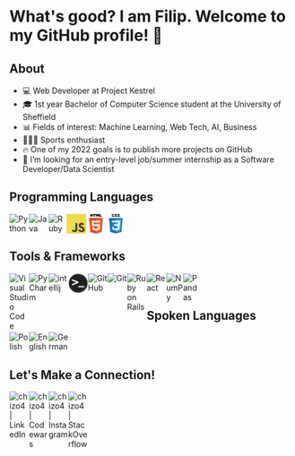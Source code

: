 # What's good? I am Filip. Welcome to my GitHub profile! 🚀

## About
- 💻 Web Developer at Project Kestrel
- 🎓 1st year Bachelor of Computer Science student at the University of Sheffield
- 📊 Fields of interest: Machine Learning, Web Tech, AI, Business
- 🏊🏼‍♂️ Sports enthusiast
- 🔥 One of my 2022 goals is to publish more projects on GitHub
- 🤝 I’m looking for an entry-level job/summer internship as a Software Developer/Data Scientist

## Programming Languages
[<img align="left" alt="Python" width="35px" src="https://cdn.picpng.com/logo/language-logo-python-44976.png" />][python]
[<img align="left" alt="Java" width="35px" src="https://cdn4.iconfinder.com/data/icons/logos-and-brands/512/181_Java_logo_logos-512.png" />][java]
[<img align="left" alt="Ruby" width="32px" src="https://upload.wikimedia.org/wikipedia/commons/thumb/7/73/Ruby_logo.svg/1200px-Ruby_logo.svg.png" />][ruby]
[<img align="left" alt="JavaScript" width="35px" src="https://raw.githubusercontent.com/github/explore/80688e429a7d4ef2fca1e82350fe8e3517d3494d/topics/javascript/javascript.png" />][javascript]
[<img align="left" alt="HTML5" width="35px" src="https://raw.githubusercontent.com/github/explore/80688e429a7d4ef2fca1e82350fe8e3517d3494d/topics/html/html.png" />][html]
[<img align="left" alt="CSS3" width="35px" src="https://raw.githubusercontent.com/github/explore/80688e429a7d4ef2fca1e82350fe8e3517d3494d/topics/css/css.png" />][css]

<br/>
<br/>

## Tools & Frameworks
[<img align="left" alt="Visual Studio Code" width="35px" src="https://upload.wikimedia.org/wikipedia/commons/thumb/9/9a/Visual_Studio_Code_1.35_icon.svg/2048px-Visual_Studio_Code_1.35_icon.svg.png" />][vs]
[<img align="left" alt="PyCharm" width="35px" src="https://upload.wikimedia.org/wikipedia/commons/thumb/1/1d/PyCharm_Icon.svg/1200px-PyCharm_Icon.svg.png" />][pycharm]
[<img align="left" alt="intellij" width="35px" src="https://upload.wikimedia.org/wikipedia/commons/thumb/9/9c/IntelliJ_IDEA_Icon.svg/2048px-IntelliJ_IDEA_Icon.svg.png" />][intellij]
[<img align="left" alt="Terminal" width="35px" src="https://raw.githubusercontent.com/github/explore/80688e429a7d4ef2fca1e82350fe8e3517d3494d/topics/terminal/terminal.png" />][terminal]
[<img align="left" alt="GitHub" width="35px" src="https://github.githubassets.com/images/modules/logos_page/Octocat.png" />][github]
[<img align="left" alt="Git" width="35px" src="https://git-scm.com/images/logos/downloads/Git-Icon-1788C.png" />][git]
[<img align="left" alt="Ruby on Rails" width="35px" src="https://www.spaceo.ca/wp-content/uploads/2020/12/startup_log.svg" />][ruby_on_rails]
[<img align="left" alt="React" width="35px" src="https://upload.wikimedia.org/wikipedia/commons/thumb/a/a7/React-icon.svg/2300px-React-icon.svg.png" />][react]
[<img align="left" alt="NumPy" width="30px" src="https://cdn.worldvectorlogo.com/logos/numpy.svg" />][numpy]
[<img align="left" alt="Pandas" width="30px" src="https://upload.wikimedia.org/wikipedia/commons/thumb/2/22/Pandas_mark.svg/1200px-Pandas_mark.svg.png" />][pandas]

<br/>
<br/>

## Spoken Languages
<img align="left" alt="Polish" width="35px" src="https://cdn-icons-png.flaticon.com/512/197/197529.png" />
<img align="left" alt="English" width="35px" src="https://cdn-icons-png.flaticon.com/512/197/197374.png" />
<img align="left" alt="German" width="35px" src="https://cdn-icons-png.flaticon.com/512/197/197571.png" />

<br/>
<br/>

## Let's Make a Connection!
[<img align="left" alt="chizo4 | LinkedIn" width="35px" src="https://cdn-icons-png.flaticon.com/512/174/174857.png" />][linkedin]
[<img align="left" alt="chizo4 | Codewars" width="35px" src="https://docs.codewars.com/logo.svg" />][codewars]
[<img align="left" alt="chizo4 | Instagram" width="35px" src="https://upload.wikimedia.org/wikipedia/commons/thumb/9/96/Instagram.svg/1200px-Instagram.svg.png" />][instagram]
[<img align="left" alt="chizo4 | StackOverflow" width="35px" src="https://upload.wikimedia.org/wikipedia/commons/thumb/e/ef/Stack_Overflow_icon.svg/768px-Stack_Overflow_icon.svg.png" />][stackoverflow]

<!--LINKS-->
[python]: https://www.python.org/about/
[ruby]: https://www.ruby-lang.org/en/about/
[java]: https://www.java.com/en/download/help/whatis_java.html
[javascript]: https://developer.mozilla.org/en-US/docs/Web/JavaScript
[html]: https://developer.mozilla.org/en-US/docs/Web/HTML
[css]: https://developer.mozilla.org/en-US/docs/Web/CSS

[vs]: https://code.visualstudio.com/docs/editor/whyvscode
[pycharm]: https://www.jetbrains.com/help/pycharm/quick-start-guide.html
[intellij]: https://www.jetbrains.com/help/idea/discover-intellij-idea.html
[terminal]: https://www.linuxjournal.com/content/linux-command-line-interface-introduction-guide
[git]: https://git-scm.com/about
[github]: https://github.com/about
[ruby_on_rails]: https://rubyonrails.org/
[react]: https://reactjs.org/
[numpy]: https://numpy.org/devdocs/user/whatisnumpy.html
[pandas]: https://pandas.pydata.org/

[linkedin]: https://www.linkedin.com/in/filip-cierkosz/
[instagram]: https://www.instagram.com/__chizo__/
[stackoverflow]: https://stackoverflow.com/users/16192228/chizo4
[codewars]: https://www.codewars.com/users/chizo4
